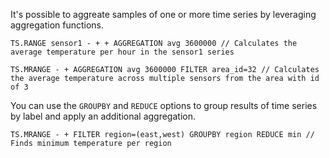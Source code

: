 It's possible to aggreate samples of one or more time series by leveraging aggregation functions.

```redis Calculate average
TS.RANGE sensor1 - + + AGGREGATION avg 3600000 // Calculates the average temperature per hour in the sensor1 series
 
TS.MRANGE - + AGGREGATION avg 3600000 FILTER area_id=32 // Calculates the average temperature across multiple sensors from the area with id of 3
```
 
You can use the `GROUPBY` and `REDUCE` options to group results of time series by label and apply an additional aggregation.

```redis Find minimum value
TS.MRANGE - + FILTER region=(east,west) GROUPBY region REDUCE min // Finds minimum temperature per region

```
